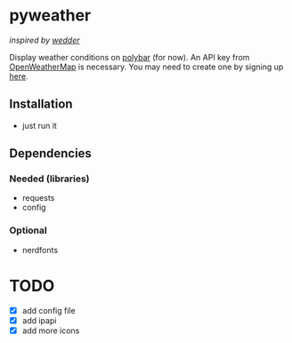 # pyweather
_inspired by [wedder](https://github.com/awersching/wedder)_

Display weather conditions on [polybar](https://github.com/jaagr/polybar) (for now). An API key from [OpenWeatherMap](https://openweathermap.org/) is necessary. You may need to create one by signing up [here](https://home.openweathermap.org/users/sign_up).

## Installation
- just run it

## Dependencies
### Needed (libraries)
- requests
- config

### Optional
- nerdfonts

# TODO
- [x] add config file
- [x] add ipapi
- [x] add more icons
